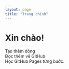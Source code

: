 ```yaml
---
layout: page
title: "Trang chính"
---
```


# Xin chào!

Tạo thêm dòng  
Đọc thêm về GitHub  
Học GitHub Pages từng bước.

